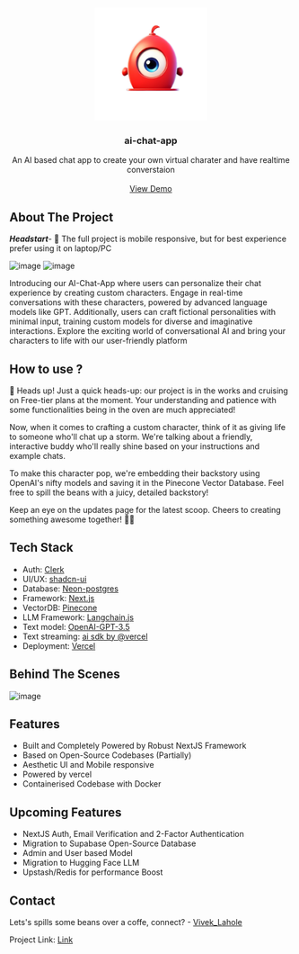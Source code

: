 <!-- Improved compatibility of back to top link: See: https://github.com/othneildrew/Best-README-Template/pull/73 -->

<a name="readme-top"></a>

<!-- PROJECT LOGO -->

<br />
<div align="center">
  <a href="https://ai-chat-app-sigma.vercel.app/">
    <img src="readme_images\ai-chat-app-logo.png" alt="Logo" width="200" height="200">
  </a>
<h3 align="center">ai-chat-app</h3>

  <p align="center">
    An AI based chat app to create your own virtual charater and have realtime converstaion 
    <br />
    <br />
    <a href="https://ai-chat-app-sigma.vercel.app/">View Demo</a>
  </p>
</div>

<!-- ABOUT THE PROJECT -->

## About The Project

**_Headstart_**- 🚀 The full project is mobile responsive, but for best experience prefer using it on laptop/PC

![image](https://github.com/Vivek-Lahole/ai-chat-app/assets/82323706/38931775-fbd8-4157-808d-e8a859a2e902)
![image](https://github.com/Vivek-Lahole/ai-chat-app/assets/82323706/d3c1c0d5-4566-4330-baa9-36d75268e698)

Introducing our AI-Chat-App where users can personalize their chat experience by creating custom characters. Engage in real-time conversations with these characters, powered by advanced language models like GPT. Additionally, users can craft fictional personalities with minimal input, training custom models for diverse and imaginative interactions. Explore the exciting world of conversational AI and bring your characters to life with our user-friendly platform

## How to use ?

🌟 Heads up! Just a quick heads-up: our project is in the works and cruising on Free-tier plans at the moment. Your understanding and patience with some functionalities being in the oven are much appreciated!

Now, when it comes to crafting a custom character, think of it as giving life to someone who'll chat up a storm. We're talking about a friendly, interactive buddy who'll really shine based on your instructions and example chats.

To make this character pop, we're embedding their backstory using OpenAI's nifty models and saving it in the Pinecone Vector Database. Feel free to spill the beans with a juicy, detailed backstory!

Keep an eye on the updates page for the latest scoop. Cheers to creating something awesome together! 🌈✨

## Tech Stack

- Auth: [Clerk](https://clerk.com/)
- UI/UX: [shadcn-ui](https://ui.shadcn.com/)
- Database: [Neon-postgres](https://console.neon.tech)
- Framework: [Next.js](https://nextjs.org/)
- VectorDB: [Pinecone](https://www.pinecone.io/)
- LLM Framework: [Langchain.js](https://js.langchain.com/docs/)
- Text model: [OpenAI-GPT-3.5](https://platform.openai.com/docs/models)
- Text streaming: [ai sdk by @vercel](https://github.com/vercel-labs/ai)
- Deployment: [Vercel](https://vercel.com/)

<!-- ROADMAP -->

## Behind The Scenes

![image](https://github.com/Vivek-Lahole/ai-chat-app/assets/82323706/758802bb-7578-4652-be4a-957b4dd08795)

## Features

- Built and Completely Powered by Robust NextJS Framework
- Based on Open-Source Codebases (Partially)
- Aesthetic UI and Mobile responsive
- Powered by vercel
- Containerised Codebase with Docker

## Upcoming Features

- NextJS Auth, Email Verification and 2-Factor Authentication
- Migration to Supabase Open-Source Database
- Admin and User based Model
- Migration to Hugging Face LLM
- Upstash/Redis for performance Boost

<!-- CONTACT -->

## Contact

Lets's spills some beans over a coffe, connect? - [Vivek_Lahole](https://www.linkedin.com/in/vivek-lahole-4b62581b9/)

Project Link: [Link](https://github.com/Vivek-Lahole)
